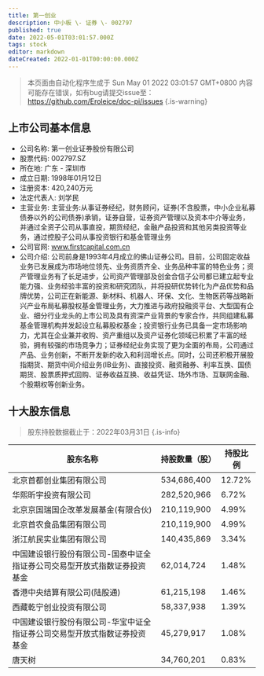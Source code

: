 ```yaml
---
title: 第一创业
description: 中小板 \- 证券 \- 002797
published: true
date: 2022-05-01T03:01:57.000Z
tags: stock
editor: markdown
dateCreated: 2022-01-01T00:00:00.000Z
---
```


> 本页面由自动化程序生成于 Sun May 01 2022 03:01:57 GMT+0800
> 内容可能存在错误，如有bug请提交issue至：https://github.com/Eroleice/doc-pi/issues
{.is-warning}

## 上市公司基本信息
- 公司名称: 第一创业证券股份有限公司
- 股票代码: 002797.SZ
- 所在地: 广东 - 深圳市
- 成立日期: 1998年01月12日
- 注册资本: 420,240万元
- 法定代表人: 刘学民
- 主营业务: 主营业务:从事证券经纪，财务顾问，证券(不含股票，中小企业私募债券以外的公司债券)承销，证券自营，证券资产管理以及资本中介等业务，并通过全资子公司从事直投，期货经纪，金融产品投资和其他另类投资等业务，通过控股子公司从事投资银行和基金管理业务
- 公司官网: www.firstcapital.com.cn
- 公司介绍: 公司前身是1993年4月成立的佛山证券公司。目前，公司固定收益业务已发展成为市场地位领先、业务资质齐全、业务品种丰富的特色业务；资产管理业务有了长足进步，公司资产管理部及创金合信子公司都已建立起专业能力强、业务经验丰富的投资和研究团队，并将投研优势转化为产品优势和品牌优势，公司正在新能源、新材料、机器人、环保、文化、生物医药等战略新兴产业布局私募股权基金管理业务，大力推进与政府投融资平台、大型国有企业、细分行业龙头的上市公司及具有资深产业背景的专家合作，共同组建私募基金管理机构并发起设立私募股权基金；投资银行业务已具备一定市场影响力，尤其在企业兼并收购、资产重组以及资产证券化领域已积累了丰富的经验，拥有较强的市场竞争力；证券经纪业务实现了更为全面的布局，公司通过产品、业务创新，不断开发新的收入和利润增长点。同时，公司还积极开展股指期货、期货中间介绍业务(IB业务)、直接投资、融资融券、利率互换、国债期货、股票质押式回购、证券收益互换、收益凭证、场外市场、互联网金融、个股期权等创新业务。


## 十大股东信息
> 股东持股数据截止于：2022年03月31日
{.is-info}

| 股东名称 | 持股数量（股） | 持股比例 |
| --- | --- | --- |
| 北京首都创业集团有限公司 | 534,686,400 | 12.72% |
| 华熙昕宇投资有限公司 | 282,520,966 | 6.72% |
| 北京京国瑞国企改革发展基金(有限合伙) | 210,119,900 | 4.99% |
| 北京首农食品集团有限公司 | 210,119,900 | 4.99% |
| 浙江航民实业集团有限公司 | 140,435,869 | 3.34% |
| 中国建设银行股份有限公司-国泰中证全指证券公司交易型开放式指数证券投资基金 | 62,014,724 | 1.48% |
| 香港中央结算有限公司(陆股通) | 61,215,198 | 1.46% |
| 西藏乾宁创业投资有限公司 | 58,337,938 | 1.39% |
| 中国建设银行股份有限公司-华宝中证全指证券公司交易型开放式指数证券投资基金 | 45,279,917 | 1.08% |
| 唐天树 | 34,760,201 | 0.83% |




